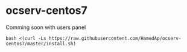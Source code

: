 # ocserv-centos7
 Comming soon with users panel


````
bash <(curl -Ls https://raw.githubusercontent.com/HamedAp/ocserv-centos7/master/install.sh)
````
